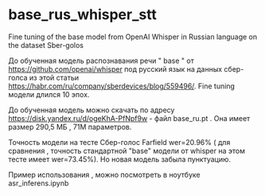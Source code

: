 # base_rus_whisper_stt
Fine tuning of the base model from OpenAI Whisper in Russian language on the dataset Sber-golos


До обученная  модель распознавания речи " base " от https://github.com/openai/whisper под русский язык на данных сбер-голса из этой статьи https://habr.com/ru/company/sberdevices/blog/559496/. Fine tuning модели длился 10 эпох.

До обученная модель можно скачать по адресу https://disk.yandex.ru/d/ogeKhA-PfNpf9w - файл base_ru.pt . Она имеет размер 290,5 МБ , 71М параметров.

Точность модели на тесте Сбер-голос Farfield wer=20.96% ( для сравнения , точность стандартной "base" модели от whisper на этом тесте имеет  wer=73.45%). Hо новая модель забыла пунктуацию.

Пример использования , можно посмотреть в ноутбуке asr_inferens.ipynb


